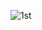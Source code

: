 
![1st](https://github.com/bypriyan/Findro-Real-Estate-App/assets/86232180/146f9ff4-7af2-4f5d-ae8f-99f5a7d3f4b8)
